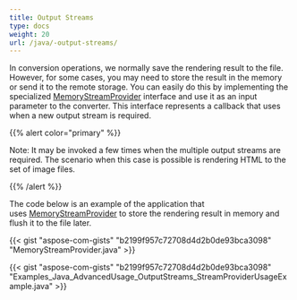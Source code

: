 ```yaml
---
title: Output Streams
type: docs
weight: 20
url: /java/-output-streams/
---
```


In conversion operations, we normally save the rendering result to the file. However, for some cases, you may need to store the result in the memory or send it to the remote storage. You can easily do this by implementing the specialized [MemoryStreamProvider](https://apireference.aspose.com/html/java/com.aspose.html/package-frame) interface and use it as an input parameter to the converter. This interface represents a callback that uses when a new output stream is required.

{{% alert color="primary" %}} 

Note: It may be invoked a few times when the multiple output streams are required. The scenario when this case is possible is rendering HTML to the set of image files.

{{% /alert %}} 

The code below is an example of the application that uses [MemoryStreamProvider](https://apireference.aspose.com/html/java/com.aspose.html/package-frame) to store the rendering result in memory and flush it to the file later.

{{< gist "aspose-com-gists" "b2199f957c72708d4d2b0de93bca3098" "MemoryStreamProvider.java" >}}

{{< gist "aspose-com-gists" "b2199f957c72708d4d2b0de93bca3098" "Examples_Java_AdvancedUsage_OutputStreams_StreamProviderUsageExample.java" >}}
